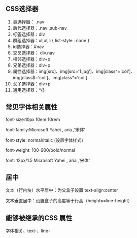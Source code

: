 ## CSS选择器

1. 类选择器： .nav
2. 后代选择器：.nav  .sub-nav
3. 标签选择器：div
4. 群组选择器：ul,ol,li { list-style : none }
5. id选择器：#nav
6. 交叉选择器： div.nav
7. 相邻选择器：div+p
8. 兄弟选择器：div~p
9. 属性选择器：img[src]、img[src='1.jpg']、img[class^='col']、img[class$='col']、img[class*='col']
10. 父子选择器：div>p
11. 通用选择器：*{}



## 常见字体相关属性

font-size:10px 10em 10rem

font-family:Microsoft Yahei , aria ,'宋体'

font-style: normal/italic (设置字体样式)

font-weight: 100-900/bold/normal

font: 12px/1.5  Microsoft Yahei , aria ,'宋体'



## 居中

文本（行内块）水平居中：为父盒子设置 text-align:center

文本垂直居中：设置盒子的高度等于行高（height==line-height）



## 能够被继承的CSS 属性 

字体相关、text-、line-





